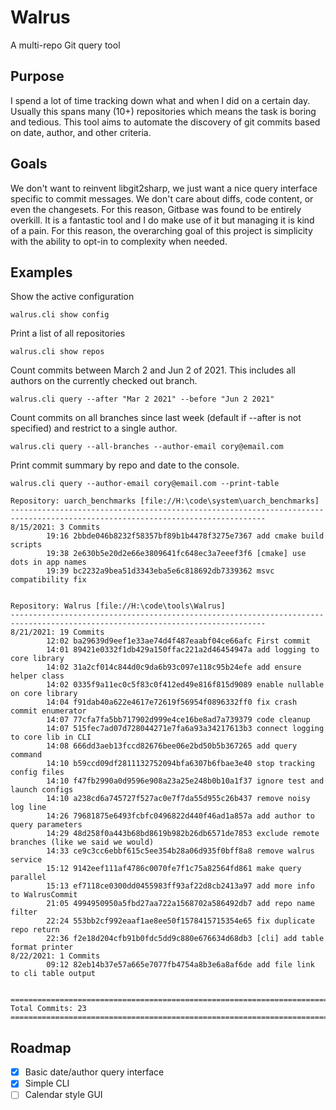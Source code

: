 # Walrus

A multi-repo Git query tool

## Purpose

I spend a lot of time tracking down what and when I did on a certain day. Usually this spans many (10+) repositories which means the task is boring and tedious. This 
tool aims to automate the discovery of git commits based on date, author, and other criteria. 

## Goals

We don't want to reinvent libgit2sharp, we just want a nice query interface specific to commit messages. We don't care about diffs, code content, or even the changesets.
For this reason, Gitbase was found to be entirely overkill. It is a fantastic tool and I do make use of it but managing it is kind of a pain. For this reason, the 
overarching goal of this project is simplicity with the ability to opt-in to complexity when needed.

## Examples

Show the active configuration
```
walrus.cli show config
```
  
Print a list of all repositories
```
walrus.cli show repos
```
  
Count commits between March 2 and Jun 2 of 2021. This includes all authors on the currently checked out branch.
```
walrus.cli query --after "Mar 2 2021" --before "Jun 2 2021"
```
  

Count commits on all branches since last week (default if --after is not specified) and restrict to a single author.
```
walrus.cli query --all-branches --author-email cory@email.com
```

Print commit summary by repo and date to the console.
```
walrus.cli query --author-email cory@email.com --print-table

Repository: uarch_benchmarks [file://H:\code\system\uarch_benchmarks]
-------------------------------------------------------------------------------------------------------------------------------
8/15/2021: 3 Commits
        19:16 2bbde046b8232f58357bf89b1b4478f3275e7367 add cmake build scripts
        19:38 2e630b5e20d2e66e3809641fc648ec3a7eeef3f6 [cmake] use dots in app names
        19:39 bc2232a9bea51d3343eba5e6c818692db7339362 msvc compatibility fix


Repository: Walrus [file://H:\code\tools\Walrus]
-------------------------------------------------------------------------------------------------------------------------------
8/21/2021: 19 Commits
        12:02 ba29639d9eef1e33ae74d4f487eaabf04ce66afc First commit
        14:01 89421e0332f1db429a150ffac221a2d46454947a add logging to core library
        14:02 31a2cf014c844d0c9da6b93c097e118c95b24efe add ensure helper class
        14:02 0335f9a11ec0c5f83c0f412ed49e816f815d9089 enable nullable on core library
        14:04 f91dab40a622e4617e72619f56954f0896332ff0 fix crash commit enumerator
        14:07 77cfa7fa5bb717902d999e4ce16be8ad7a739379 code cleanup
        14:07 515fec7ad07d728044271e7fa6a93a34217613b3 connect logging to core lib in CLI
        14:08 666dd3aeb13fccd82676bee06e2bd50b5b367265 add query command
        14:10 b59ccd09df2811132752094bfa6307b6fbae3e40 stop tracking config files
        14:10 f47fb2990a0d9596e908a23a25e248b0b10a1f37 ignore test and launch configs
        14:10 a238cd6a745727f527ac0e7f7da55d955c26b437 remove noisy log line
        14:26 79681875e6493fcbfc0496822d440f46ad1a857a add author to query parameters
        14:29 48d258f0a443b68bd8619b982b26db6571de7853 exclude remote branches (like we said we would)
        14:33 ce9c3cc6ebbf615c5ee354b28a06d935f0bff8a8 remove walrus service
        15:12 9142eef111af4786c0070fe7f1c75a82564fd861 make query parallel
        15:13 ef7118ce0300dd0455983ff93af22d8cb2413a97 add more info to WalrusCommit
        21:05 4994950950a5fbd27aa722a1568702a586492db7 add repo name filter
        22:24 553bb2cf992eaaf1ae8ee50f1578415715354e65 fix duplicate repo return
        22:36 f2e18d204cfb91b0fdc5dd9c880e676634d68db3 [cli] add table format printer
8/22/2021: 1 Commits
        09:12 82eb14b37e57a665e7077fb4754a8b3e6a8af6de add file link to cli table output


===============================================================================================================================
Total Commits: 23
===============================================================================================================================
```

## Roadmap

- [x] Basic date/author query interface 
- [x] Simple CLI 
- [ ] Calendar style GUI 
